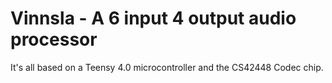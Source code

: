 # Vinnsla - A 6 input 4 output audio processor

It's all based on a Teensy 4.0 microcontroller and the CS42448 Codec chip.

